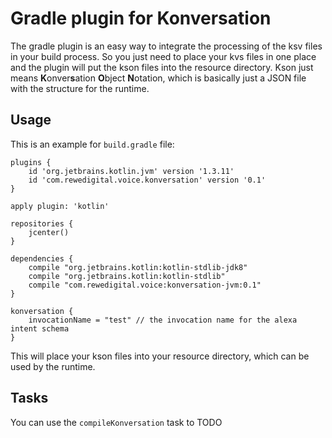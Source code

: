 # Gradle plugin for Konversation

The gradle plugin is an easy way to integrate the processing of the ksv files in your build process. So you just need to place your
kvs files in one place and the plugin will put the kson files into the resource directory. Kson just means **K**onver**s**ation
**O**bject **N**otation, which is basically just a JSON file with the structure for the runtime.

## Usage

This is an example for `build.gradle` file:

```
plugins {
    id 'org.jetbrains.kotlin.jvm' version '1.3.11'
    id 'com.rewedigital.voice.konversation' version '0.1'
}

apply plugin: 'kotlin'

repositories {
    jcenter()
}

dependencies {
    compile "org.jetbrains.kotlin:kotlin-stdlib-jdk8"
    compile "org.jetbrains.kotlin:kotlin-stdlib"
    compile "com.rewedigital.voice:konversation-jvm:0.1"
}

konversation {
    invocationName = "test" // the invocation name for the alexa intent schema
}
```

This will place your kson files into your resource directory, which can be used by the runtime.

## Tasks

You can use the `compileKonversation` task to TODO